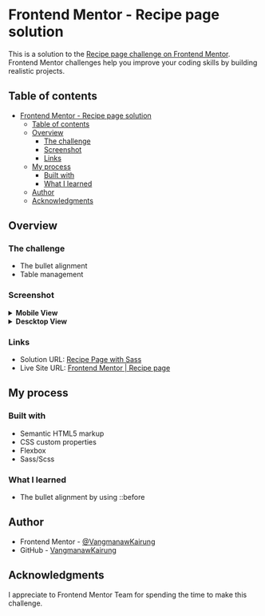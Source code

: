 # Frontend Mentor - Recipe page solution

This is a solution to the [Recipe page challenge on Frontend Mentor](https://www.frontendmentor.io/challenges/recipe-page-KiTsR8QQKm). Frontend Mentor challenges help you improve your coding skills by building realistic projects. 

## Table of contents

- [Frontend Mentor - Recipe page solution](#frontend-mentor---recipe-page-solution)
  - [Table of contents](#table-of-contents)
  - [Overview](#overview)
    - [The challenge](#the-challenge)
    - [Screenshot](#screenshot)
    - [Links](#links)
  - [My process](#my-process)
    - [Built with](#built-with)
    - [What I learned](#what-i-learned)
  - [Author](#author)
  - [Acknowledgments](#acknowledgments)

## Overview

### The challenge

- The bullet alignment
- Table management

### Screenshot

<details>
<summary><strong>Mobile View</strong></summary>
<img src="source/result/mobile.png">
</details>
<details>
<summary><strong>Descktop View</strong></summary>
<img src="source/result/desktop.png">
</details>

### Links

- Solution URL: [Recipe Page with Sass](https://www.frontendmentor.io/solutions/sass-recipe-page-7OUZZoVwAd)
- Live Site URL: [Frontend Mentor | Recipe page](https://vangmanawkairung.github.io/Frontend-Mentor_recipe-page/)

## My process

### Built with

- Semantic HTML5 markup
- CSS custom properties
- Flexbox
- Sass/Scss

### What I learned

- The bullet alignment by using ::before

## Author

- Frontend Mentor - [@VangmanawKairung](https://www.frontendmentor.io/profile/VangmanawKairung)
- GitHub - [VangmanawKairung](https://github.com/VangmanawKairung)

## Acknowledgments

I appreciate to Frontend Mentor Team for spending the time to make this challenge.
